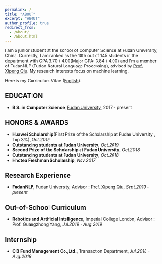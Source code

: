 ```yaml
---
permalink: /
title: "ABOUT"
excerpt: "ABOUT"
author_profile: true
redirect_from: 
  - /about/
  - /about.html
---
```


I am a junior student at the school of Computer Science at Fudan University, China. Currently, I am ranked as the 10th out of 145 students in the department with GPA 3.70 / 4.00(Major GPA: 3.84 / 4.00) and  I'm a member of FudanNLP (Fudan Natural Language Processing), advised by [Prof. Xipeng Qiu](https://xpqiu.github.io/en.html). My research interests focus on machine learning.

Here is my Curriculum Vitae ([English](../files/Resume.pdf)).


## EDUCATION

- **B.S. in Computer Science**, [Fudan University](http://www.cs.fudan.edu.cn/), 2017 - present

## HONORS & AWARDS

- **Huawei Scholarship**(First Prize of the Scholarship at Fudan University , Top 3%), *Oct.2019*
- **Outstanding students at Fudan University**, *Oct.2019*
- **Second Prize of the Scholarship at Fudan University**, *Oct.2018*
- **Outstanding students at Fudan University**, *Oct.2018*
- **Hhctea Freshman Scholarship**, *Nov.2017*

## Research Experience

- **FudanNLP**, Fudan University, Advisor : [Prof. Xipeng Qiu](https://xpqiu.github.io/en.html), *Sept.2019 - present*

## Out-of-School Curriculum

- **Robotics and Artificial Intelligence**, Imperial College London, Advisor : Prof. Guangzhong Yang, *Jul.2019 - Aug.2019*

## Internship

- **CIB Fund Management Co.,Ltd.**, Transaction Department, *Jul.2018 - Aug.2018*
